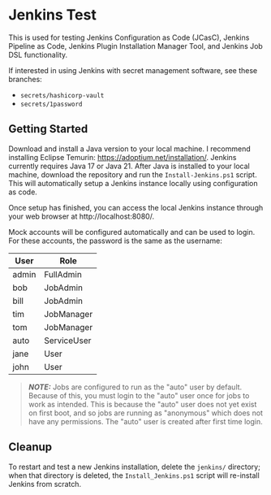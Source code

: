 # Jenkins Test
This is used for testing Jenkins Configuration as Code (JCasC), Jenkins Pipeline as Code, Jenkins Plugin Installation Manager Tool, and Jenkins Job DSL functionality.

If interested in using Jenkins with secret management software, see these branches:
* `secrets/hashicorp-vault`
* `secrets/1password`

## Getting Started
Download and install a Java version to your local machine. I recommend installing Eclipse Temurin: https://adoptium.net/installation/. Jenkins currently requires Java 17 or Java 21.
After Java is installed to your local machine, download the repository and run the `Install-Jenkins.ps1` script. This will automatically setup a Jenkins instance locally using configuration as code.

Once setup has finished, you can access the local Jenkins instance through your web browser at http://localhost:8080/.

Mock accounts will be configured automatically and can be used to login. For these accounts, the password is the same as the username:

| User     | Role        |
| -------- | ----------- |
| admin    | FullAdmin   |
| bob      | JobAdmin    |
| bill     | JobAdmin    |
| tim      | JobManager  |
| tom      | JobManager  |
| auto     | ServiceUser |
| jane     | User        |
| john     | User        |

> **_NOTE:_** Jobs are configured to run as the "auto" user by default. Because of this, you must login to the "auto" user once for jobs to work as intended. This is because the "auto" user does not yet exist on first boot, and so jobs are running as "anonymous" which does not have any permissions. The "auto" user is created after first time login.

## Cleanup
To restart and test a new Jenkins installation, delete the `jenkins/` directory; when that directory is deleted, the `Install_Jenkins.ps1` script will re-install Jenkins from scratch.
